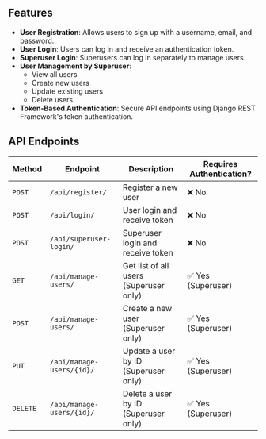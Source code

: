 ## Features

- **User Registration**: Allows users to sign up with a username, email, and password.
- **User Login**: Users can log in and receive an authentication token.
- **Superuser Login**: Superusers can log in separately to manage users.
- **User Management by Superuser**:
  - View all users
  - Create new users
  - Update existing users
  - Delete users
- **Token-Based Authentication**: Secure API endpoints using Django REST Framework's token authentication.

## API Endpoints

| Method | Endpoint | Description | Requires Authentication? |
|--------|---------------------------|----------------------------------|--------------------------|
| `POST` | `/api/register/` | Register a new user | ❌ No |
| `POST` | `/api/login/` | User login and receive token | ❌ No |
| `POST` | `/api/superuser-login/` | Superuser login and receive token | ❌ No |
| `GET` | `/api/manage-users/` | Get list of all users (Superuser only) | ✅ Yes (Superuser) |
| `POST` | `/api/manage-users/` | Create a new user (Superuser only) | ✅ Yes (Superuser) |
| `PUT` | `/api/manage-users/{id}/` | Update a user by ID (Superuser only) | ✅ Yes (Superuser) |
| `DELETE` | `/api/manage-users/{id}/` | Delete a user by ID (Superuser only) | ✅ Yes (Superuser) |
